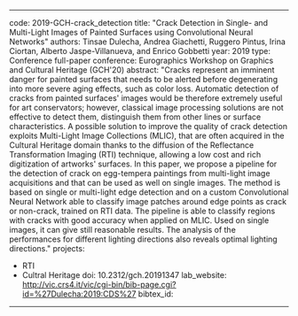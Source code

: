 ---

code: 2019-GCH-crack_detection
title: "Crack Detection in Single- and Multi-Light Images of Painted Surfaces using Convolutional Neural Networks"
authors: Tinsae Dulecha, Andrea Giachetti, Ruggero Pintus, Irina Ciortan, Alberto Jaspe-Villanueva, and Enrico Gobbetti
year: 2019
type: Conference full-paper
conference: Eurographics Workshop on Graphics and Cultural Heritage (GCH'20)
abstract: "Cracks represent an imminent danger for painted surfaces that needs to be alerted before degenerating into more severe aging effects, such as color loss. Automatic detection of cracks from painted surfaces' images would be therefore extremely useful for art conservators; however, classical image processing solutions are not effective to detect them, distinguish them from other lines or surface characteristics. A possible solution to improve the quality of crack detection exploits Multi-Light Image Collections (MLIC), that are often acquired in the Cultural Heritage domain thanks to the diffusion of the Reflectance Transformation Imaging (RTI) technique, allowing a low cost and rich digitization of artworks' surfaces. In this paper, we propose a pipeline for the detection of crack on egg-tempera paintings from multi-light image acquisitions and that can be used as well on single images. The method is based on single or multi-light edge detection and on a custom Convolutional Neural Network able to classify image patches around edge points as crack or non-crack, trained on RTI data. The pipeline is able to classify regions with cracks with good accuracy when applied on MLIC. Used on single images, it can give still reasonable results. The analysis of the performances for different lighting directions also reveals optimal lighting directions."
projects: 
 - RTI
 - Cultral Heritage
doi: 10.2312/gch.20191347
lab_website: http://vic.crs4.it/vic/cgi-bin/bib-page.cgi?id=%27Dulecha:2019:CDS%27
bibtex_id: 

---